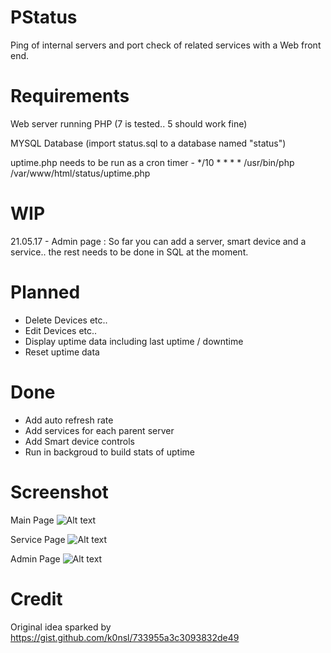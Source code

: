 # PStatus
Ping of internal servers and port check of related services with a Web front end.

# Requirements
Web server running PHP (7 is tested.. 5 should work fine)

MYSQL Database (import status.sql to a database named "status")

uptime.php needs to be run as a cron timer - */10 * * * * /usr/bin/php /var/www/html/status/uptime.php

# WIP

21.05.17 - Admin page : So far you can add a server, smart device and a service.. the rest needs to be done in SQL at the moment.

# Planned
* Delete Devices etc..
* Edit Devices etc..
* Display uptime data including last uptime / downtime
* Reset uptime data


# Done
* Add auto refresh rate
* Add services for each parent server
* Add Smart device controls
* Run in backgroud to build stats of uptime

# Screenshot

Main Page
![Alt text](/../screenshots/pstatus.png?raw=true "Main Screen")

Service Page
![Alt text](/../screenshots/pstatus2.png?raw=true "Service Screen")

Admin Page
![Alt text](/../screenshots/pstatus3.png?raw=true "Service Screen")

# Credit 
Original idea sparked by https://gist.github.com/k0nsl/733955a3c3093832de49
